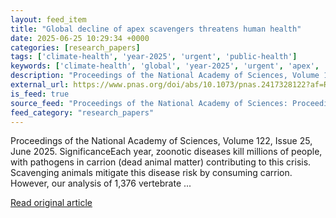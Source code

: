 ```yaml
---
layout: feed_item
title: "Global decline of apex scavengers threatens human health"
date: 2025-06-25 10:29:34 +0000
categories: [research_papers]
tags: ['climate-health', 'year-2025', 'urgent', 'public-health']
keywords: ['climate-health', 'global', 'year-2025', 'urgent', 'apex', 'public-health', 'decline']
description: "Proceedings of the National Academy of Sciences, Volume 122, Issue 25, June 2025"
external_url: https://www.pnas.org/doi/abs/10.1073/pnas.2417328122?af=R
is_feed: true
source_feed: "Proceedings of the National Academy of Sciences: Proceedings of the National Academy of Sciences: Table of Contents"
feed_category: "research_papers"
---
```


Proceedings of the National Academy of Sciences, Volume 122, Issue 25, June 2025. SignificanceEach year, zoonotic diseases kill millions of people, with pathogens in carrion (dead animal matter) contributing to this crisis. Scavenging animals mitigate this disease risk by consuming carrion. However, our analysis of 1,376 vertebrate ...

[Read original article](https://www.pnas.org/doi/abs/10.1073/pnas.2417328122?af=R)
